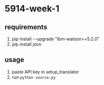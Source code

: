 # 5914-week-1

## requirements
1. pip install --upgrade "ibm-watson>=5.2.0"
2. pip install json

## usage
1. paste API key in setup_translator
2. run ```python source.py```